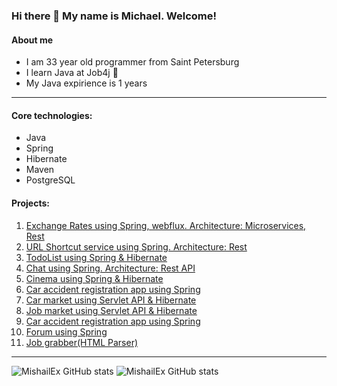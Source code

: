 ### Hi there 👋 My name is Michael. Welcome!
#### About me
- I am 33 year old programmer from Saint Petersburg
- I learn Java at Job4j :memo:
- My Java expirience is 1 years
____
#### Core technologies:
- Java
- Spring
- Hibernate
- Maven
- PostgreSQL
#### Projects:
1. [Exchange Rates using Spring, webflux. Architecture: Microservices, Rest](https://github.com/MishailEx/exchangeRates)
2. [URL Shortcut service using Spring. Architecture: Rest](https://github.com/MishailEx/job4j_url_shortcut)
3. [TodoList using Spring & Hibernate](https://github.com/MishailEx/todo)
4. [Chat using Spring. Architecture: Rest API](https://github.com/MishailEx/job4j_chat)
5. [Cinema using Spring & Hibernate](https://github.com/MishailEx/cinema)
6. [Car accident registration app using Spring](https://github.com/MishailEx/job4j_car_accident)
7. [Car market using Servlet API & Hibernate](https://github.com/MishailEx/job4j_cars)
8. [Job market using Servlet API & Hibernate](https://github.com/MishailEx/job4j_dreamjob)
9. [Car accident registration app using Spring](https://github.com/MishailEx/job4j_car_accident)
10. [Forum using Spring](https://github.com/MishailEx/job4j_forum)
11. [Job grabber(HTML Parser)](https://github.com/MishailEx/job4j_grabber)
____
![MishailEx GitHub stats](https://github-readme-stats.vercel.app/api/top-langs?username=mishailex&show_icons=true&locale=en&layout=compact)
![MishailEx GitHub stats](https://github-readme-stats.vercel.app/api?username=mishailex&hide=prs,issues,stars,contributions)
